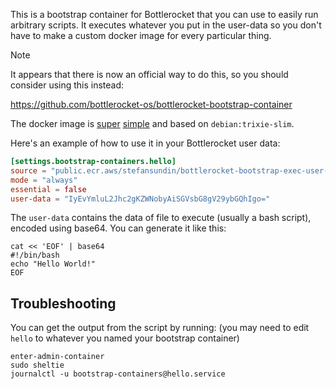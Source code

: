 This is a bootstrap container for Bottlerocket that you can use to easily run arbitrary scripts. It executes whatever you put in the user-data so you don't have to make a custom docker image for every particular thing.

> [!NOTE]
> It appears that there is now an official way to do this, so you should consider using this instead:
>
> https://github.com/bottlerocket-os/bottlerocket-bootstrap-container

The docker image is [super](Dockerfile) [simple](main.sh) and based on `debian:trixie-slim`.

Here's an example of how to use it in your Bottlerocket user data:

```toml
[settings.bootstrap-containers.hello]
source = "public.ecr.aws/stefansundin/bottlerocket-bootstrap-exec-user-data:latest"
mode = "always"
essential = false
user-data = "IyEvYmluL2Jhc2gKZWNobyAiSGVsbG8gV29ybGQhIgo="
```

The `user-data` contains the data of file to execute (usually a bash script), encoded using base64. You can generate it like this:

```shell
cat << 'EOF' | base64
#!/bin/bash
echo "Hello World!"
EOF
```

## Troubleshooting

You can get the output from the script by running: (you may need to edit `hello` to whatever you named your bootstrap container)

```shell
enter-admin-container
sudo sheltie
journalctl -u bootstrap-containers@hello.service
```
